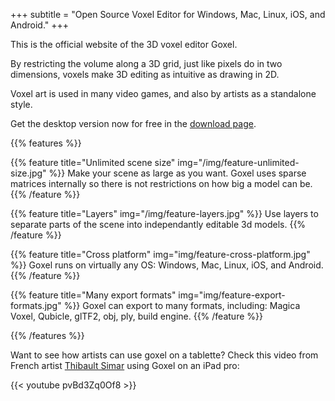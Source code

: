 +++
subtitle = "Open Source Voxel Editor for Windows, Mac, Linux, iOS, and Android."
+++

This is the official website of the 3D voxel editor Goxel.

By restricting the volume along a 3D grid, just like pixels do in two
dimensions, voxels make 3D editing as intuitive as drawing in 2D.

Voxel art is used in many video games, and also by artists as a standalone
style.

Get the desktop version now for free in the [download page](/download).


{{% features %}}

  {{% feature title="Unlimited scene size"
              img="/img/feature-unlimited-size.jpg" %}}
  Make your scene as large as you want.  Goxel uses sparse matrices internally
  so there is not restrictions on how big a model can be.
  {{% /feature %}}

  {{% feature title="Layers" img="/img/feature-layers.jpg" %}}
  Use layers to separate parts of the scene into independantly editable 3d
  models.
  {{% /feature %}}

  {{% feature title="Cross platform" img="img/feature-cross-platform.jpg" %}}
  Goxel runs on virtually any OS: Windows, Mac, Linux, iOS, and Android.
  {{% /feature %}}

  {{% feature title="Many export formats"
              img="img/feature-export-formats.jpg" %}}
  Goxel can export to many formats, including: Magica Voxel, Qubicle, glTF2,
  obj, ply, build engine.
  {{% /feature %}}

{{% /features %}}

Want to see how artists can use goxel on a tablette?  Check this video
from French artist [Thibault Simar](https://www.artstation.com/exm) using
Goxel on an iPad pro:

{{< youtube pvBd3Zq0Of8 >}}
